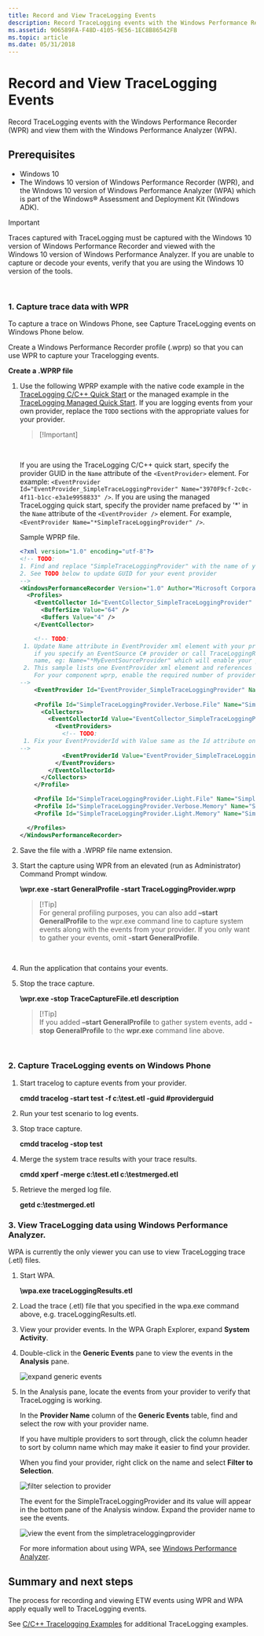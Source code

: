 ```yaml
---
title: Record and View TraceLogging Events
description: Record TraceLogging events with the Windows Performance Recorder (WPR) and view them with the Windows Performance Analyzer (WPA).
ms.assetid: 906589FA-F48D-4105-9E56-1EC8B86542FB
ms.topic: article
ms.date: 05/31/2018
---
```


# Record and View TraceLogging Events

Record TraceLogging events with the Windows Performance Recorder (WPR) and view them with the Windows Performance Analyzer (WPA).

## Prerequisites

-   Windows 10
-   The Windows 10 version of Windows Performance Recorder (WPR), and the Windows 10 version of Windows Performance Analyzer (WPA) which is part of the Windows® Assessment and Deployment Kit (Windows ADK).

> [!IMPORTANT]
> Traces captured with TraceLogging must be captured with the Windows 10 version of Windows Performance Recorder and viewed with the Windows 10 version of Windows Performance Analyzer. If you are unable to capture or decode your events, verify that you are using the Windows 10 version of the tools.

 

### 1. Capture trace data with WPR

To capture a trace on Windows Phone, see Capture TraceLogging events on Windows Phone below.

Create a Windows Performance Recorder profile (.wprp) so that you can use WPR to capture your Tracelogging events.

**Create a .WPRP file**

1.  Use the following WPRP example with the native code example in the [TraceLogging C/C++ Quick Start](tracelogging-native-quick-start.md) or the managed example in the [TraceLogging Managed Quick Start](tracelogging-managed-quick-start.md). If you are logging events from your own provider, replace the `TODO` sections with the appropriate values for your provider.

    > \[!Important\]  

     

    If you are using the TraceLogging C/C++ quick start, specify the provider GUID in the `Name` attribute of the `<EventProvider>` element. For example: `<EventProvider Id="EventProvider_SimpleTraceLoggingProvider" Name="3970F9cf-2c0c-4f11-b1cc-e3a1e9958833" />`. If you are using the managed TraceLogging quick start, specify the provider name prefaced by '\*' in the `Name` attribute of the `<EventProvider />` element. For example, `<EventProvider Name="*SimpleTraceLoggingProvider" />`.

    Sample WPRP file.

    ```XML
    <?xml version="1.0" encoding="utf-8"?>
    <!-- TODO: 
    1. Find and replace "SimpleTraceLoggingProvider" with the name of your provider.
    2. See TODO below to update GUID for your event provider
    -->
    <WindowsPerformanceRecorder Version="1.0" Author="Microsoft Corporation" Copyright="Microsoft Corporation" Company="Microsoft Corporation">
      <Profiles>
        <EventCollector Id="EventCollector_SimpleTraceLoggingProvider" Name="SimpleTraceLoggingProvider">
          <BufferSize Value="64" />
          <Buffers Value="4" />
        </EventCollector>

        <!-- TODO: 
     1. Update Name attribute in EventProvider xml element with your provider GUID, eg: Name="3970F9cf-2c0c-4f11-b1cc-e3a1e9958833". Or
        if you specify an EventSource C# provider or call TraceLoggingRegister(...) without a GUID, use star (*) before your provider
        name, eg: Name="*MyEventSourceProvider" which will enable your provider appropriately.  
     2. This sample lists one EventProvider xml element and references it in a Profile with EventProviderId xml element. 
        For your component wprp, enable the required number of providers and fix the Profile xml element appropriately
    -->
        <EventProvider Id="EventProvider_SimpleTraceLoggingProvider" Name="*SimpleTraceLoggingProvider" />
        
        <Profile Id="SimpleTraceLoggingProvider.Verbose.File" Name="SimpleTraceLoggingProvider" Description="SimpleTraceLoggingProvider" LoggingMode="File" DetailLevel="Verbose">
          <Collectors>
            <EventCollectorId Value="EventCollector_SimpleTraceLoggingProvider">
              <EventProviders>
                <!-- TODO:
     1. Fix your EventProviderId with Value same as the Id attribute on EventProvider xml element above
    -->
                <EventProviderId Value="EventProvider_SimpleTraceLoggingProvider" />
              </EventProviders>
            </EventCollectorId>
          </Collectors>
        </Profile>

        <Profile Id="SimpleTraceLoggingProvider.Light.File" Name="SimpleTraceLoggingProvider" Description="SimpleTraceLoggingProvider" Base="SimpleTraceLoggingProvider.Verbose.File" LoggingMode="File" DetailLevel="Light" />
        <Profile Id="SimpleTraceLoggingProvider.Verbose.Memory" Name="SimpleTraceLoggingProvider" Description="SimpleTraceLoggingProvider" Base="SimpleTraceLoggingProvider.Verbose.File" LoggingMode="Memory" DetailLevel="Verbose" />
        <Profile Id="SimpleTraceLoggingProvider.Light.Memory" Name="SimpleTraceLoggingProvider" Description="SimpleTraceLoggingProvider" Base="SimpleTraceLoggingProvider.Verbose.File" LoggingMode="Memory" DetailLevel="Light" />

      </Profiles>
    </WindowsPerformanceRecorder>
    
    ```

    

2.  Save the file with a .WPRP file name extension.
3.  Start the capture using WPR from an elevated (run as Administrator) Command Prompt window.

    **<path to wpr>\\wpr.exe -start GeneralProfile -start TraceLoggingProvider.wprp**

    > \[!Tip\]  
    > For general profiling purposes, you can also add **–start GeneralProfile** to the wpr.exe command line to capture system events along with the events from your provider. If you only want to gather your events, omit **-start GeneralProfile**.

     

4.  Run the application that contains your events.
5.  Stop the trace capture.

    **<path to wpr>\\wpr.exe -stop TraceCaptureFile.etl description**

    > \[!Tip\]  
    > If you added **–start GeneralProfile** to gather system events, add **-stop GeneralProfile** to the **wpr.exe** command line above.

     

### 2. Capture TraceLogging events on Windows Phone

<span id="capturephone"></span><span id="CAPTUREPHONE"></span>

1.  Start tracelog to capture events from your provider.

    **cmdd tracelog -start test -f c:\\test.etl -guid \#providerguid**

2.  Run your test scenario to log events.
3.  Stop trace capture.

    **cmdd tracelog -stop test**

4.  Merge the system trace results with your trace results.

    **cmdd xperf -merge c:\\test.etl c:\\testmerged.etl**

5.  Retrieve the merged log file.

    **getd c:\\testmerged.etl**

### 3. View TraceLogging data using Windows Performance Analyzer.

WPA is currently the only viewer you can use to view TraceLogging trace (.etl) files.

1.  Start WPA.

    **<path to wpr>\\wpa.exe traceLoggingResults.etl**

2.  Load the trace (.etl) file that you specified in the wpa.exe command above, e.g. traceLoggingResults.etl.
3.  View your provider events. In the WPA Graph Explorer, expand **System Activity**.
4.  Double-click in the **Generic Events** pane to view the events in the **Analysis** pane.

    ![expand generic events](images/expandsystemactivity.png)

5.  In the Analysis pane, locate the events from your provider to verify that TraceLogging is working.

    In the **Provider Name** column of the **Generic Events** table, find and select the row with your provider name.

    If you have multiple providers to sort through, click the column header to sort by column name which may make it easier to find your provider.

    When you find your provider, right click on the name and select **Filter to Selection**.

    ![filter selection to provider](images/filtertoselection.png)

    The event for the SimpleTraceLoggingProvider and its value will appear in the bottom pane of the Analysis window. Expand the provider name to see the events.

    ![view the event from the simpletraceloggingprovider](images/eventview.png)

    For more information about using WPA, see [Windows Performance Analyzer](https://docs.microsoft.com/previous-versions/windows/it-pro/windows-8.1-and-8/hh448170(v=win.10)).

## Summary and next steps

The process for recording and viewing ETW events using WPR and WPA apply equally well to TraceLogging events.

See [C/C++ Tracelogging Examples](tracelogging-c-cpp-tracelogging-examples.md) for additional TraceLogging examples.

 

 




